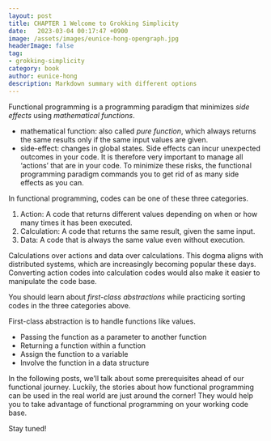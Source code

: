 ```yaml
---
layout: post
title: CHAPTER 1 Welcome to Grokking Simplicity
date:   2023-03-04 00:17:47 +0900
image: /assets/images/eunice-hong-opengraph.jpg
headerImage: false
tag:
- grokking-simplicity
category: book
author: eunice-hong
description: Markdown summary with different options
---
```



Functional programming is a programming paradigm that minimizes *side effects* using *mathematical
functions*.

- mathematical function: also called *pure function*, which always returns the same results only if
  the same input values are given.
- side-effect: changes in global states. Side effects can incur unexpected outcomes in your code. It
  is therefore very important to manage all ‘actions’ that are in your code. To minimize these
  risks, the functional programming paradigm commands you to get rid of as many side effects as you
  can.

In functional programming, codes can be one of these three categories.

1. Action: A code that returns different values depending on when or how many times it has been
   executed.
2. Calculation: A code that returns the same result, given the same input.
3. Data: A code that is always the same value even without execution.

Calculations over actions and data over calculations. This dogma aligns with distributed systems,
which are increasingly becoming popular these days. Converting action codes into calculation codes
would also make it easier to manipulate the code base.

You should learn about *first-class abstractions* while practicing sorting codes in the three
categories above.

First-class abstraction is to handle functions like values.

- Passing the function as a parameter to another function
- Returning a function within a function
- Assign the function to a variable
- Involve the function in a data structure

In the following posts, we’ll talk about some prerequisites ahead of our functional journey.
Luckily, the stories about how functional programming can be used in the real world are just around
the corner! They would help you to take advantage of functional programming on your working code
base.

Stay tuned!